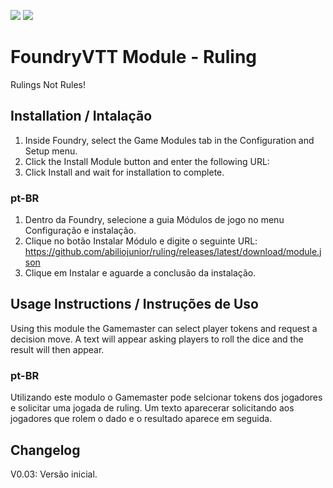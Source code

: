 ![](https://img.shields.io/badge/Foundry-v0.8.6-informational)
![](https://img.shields.io/github/downloads/abiliojunior/ruling/total)


<!--- replace <user>/<repo> with your username/repository -->
<!--- ![Latest Release Download Count](https://img.shields.io/github/downloads/<user>/<repo>/latest/module.zip) -->

<!--- Forge Bazaar Install % Badge -->
<!--- replace <your-module-name> with the `name` in your manifest -->
<!--- ![Forge Installs](https://img.shields.io/badge/dynamic/json?label=Forge%20Installs&query=package.installs&suffix=%25&url=https%3A%2F%2Fforge-vtt.com%2Fapi%2Fbazaar%2Fpackage%2Fruling&colorB=4aa94a) -->

# FoundryVTT Module - Ruling

Rulings Not Rules!

## Installation / Intalação

1. Inside Foundry, select the Game Modules tab in the Configuration and Setup menu.
2. Click the Install Module button and enter the following URL:
3. Click Install and wait for installation to complete.

### pt-BR
1. Dentro da Foundry, selecione a guia Módulos de jogo no menu Configuração e instalação.
2. Clique no botão Instalar Módulo e digite o seguinte URL: https://github.com/abiliojunior/ruling/releases/latest/download/module.json
3. Clique em Instalar e aguarde a conclusão da instalação.

## Usage Instructions / Instruções de Uso

Using this module the Gamemaster can select player tokens and request a decision move. A text will appear asking players to roll the dice and the result will then appear.

### pt-BR
Utilizando este modulo o Gamemaster pode selcionar tokens dos jogadores e solicitar uma jogada de ruling. Um texto aparecerar solicitando aos jogadores que rolem o dado e o resultado aparece em seguida.

## Changelog

V0.03: Versão inicial.
